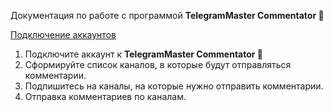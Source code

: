 Документация по работе с программой **TelegramMaster Commentator 🚀**

[Подключение аккаунтов](Подключение_аккаунтов_в_программе.md)


1. Подключите аккаунт к **TelegramMaster Commentator 🚀**
2. Сформируйте список каналов, в которые будут отправляться комментарии.
3. Подпишитесь на каналы, на которые нужно отправить комментарии.
4. Отправка комментариев по каналам.